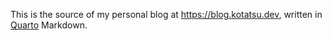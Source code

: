 This is the source of my personal blog at <https://blog.kotatsu.dev>, written in [Quarto](https://quarto.org/) Markdown.
